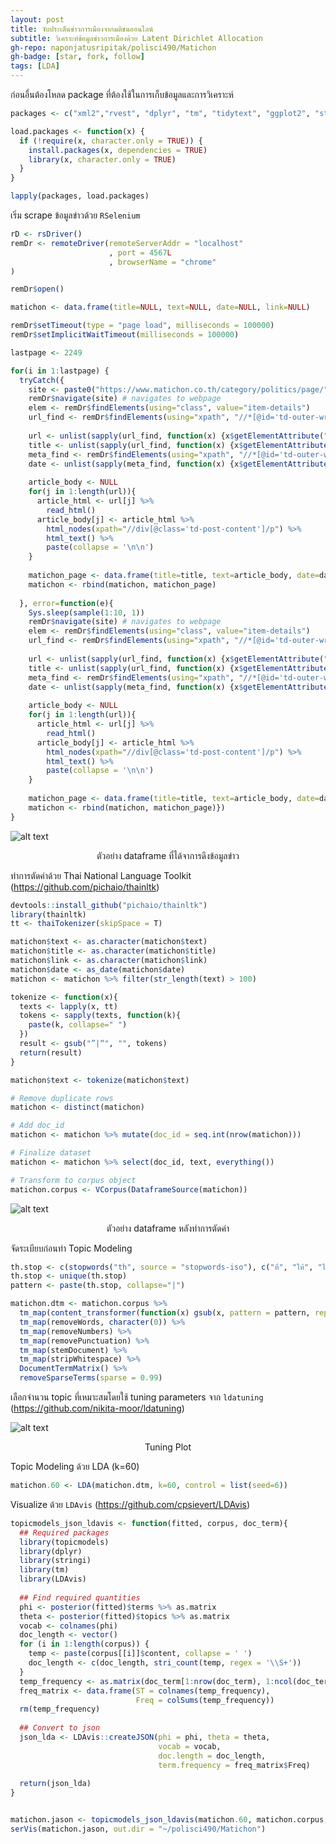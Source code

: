 ```yaml
---
layout: post
title: จับประเด็นข่าวการเมืองจากมติชนออนไลน์
subtitle: วิเคราะห์ข้อมูลข่าวการเมืองด้วย Latent Dirichlet Allocation
gh-repo: naponjatusripitak/polisci490/Matichon
gh-badge: [star, fork, follow]
tags: [LDA]
---
```


ก่อนอื่นต้องโหลด package ที่ต้องใช้ในการเก็บข้อมูลและการวิเคราะห์
```R
packages <- c("xml2","rvest", "dplyr", "tm", "tidytext", "ggplot2", "stopwords", "SnowballC", "tidyverse", "lubridate", "stringr", "httr", "SnowballC", "wdman", "RSelenium", "tcltk", "XML", "topicmodels", "stringi", "LDAvis", "slam", "ldatuning", "kableExtra", "widyr", "igraph", "ggraph", "fmsb", "pander")

load.packages <- function(x) {
  if (!require(x, character.only = TRUE)) {
    install.packages(x, dependencies = TRUE)
    library(x, character.only = TRUE)
  }
}

lapply(packages, load.packages)
```
เริ่ม scrape ข้อมูลข่าวด้วย ```RSelenium```
```R
rD <- rsDriver()
remDr <- remoteDriver(remoteServerAddr = "localhost" 
                      , port = 4567L
                      , browserName = "chrome"
)

remDr$open()

matichon <- data.frame(title=NULL, text=NULL, date=NULL, link=NULL)

remDr$setTimeout(type = "page load", milliseconds = 100000)
remDr$setImplicitWaitTimeout(milliseconds = 100000)

lastpage <- 2249

for(i in 1:lastpage) {
  tryCatch({
    site <- paste0("https://www.matichon.co.th/category/politics/page/",i) # create URL for each page to scrape
    remDr$navigate(site) # navigates to webpage
    elem <- remDr$findElements(using="class", value="item-details")
    url_find <- remDr$findElements(using="xpath", "//*[@id='td-outer-wrap']/div[2]/div/div[4]/div[1]/div/div/div[2]/h3/a")
    
    url <- unlist(sapply(url_find, function(x) {x$getElementAttribute("href")}))
    title <- unlist(sapply(url_find, function(x) {x$getElementAttribute("title")}))
    meta_find <- remDr$findElements(using="xpath", "//*[@id='td-outer-wrap']/div[2]/div/div[4]/div[1]/div/div/div[2]/div[1]/span[2]/time")
    date <- unlist(sapply(meta_find, function(x) {x$getElementAttribute("datetime")}))
    
    article_body <- NULL
    for(j in 1:length(url)){
      article_html <- url[j] %>%
        read_html() 
      article_body[j] <- article_html %>%
        html_nodes(xpath="//div[@class='td-post-content']/p") %>%
        html_text() %>%
        paste(collapse = '\n\n')
    }
    
    matichon_page <- data.frame(title=title, text=article_body, date=date, link=url)
    matichon <- rbind(matichon, matichon_page)
    
  }, error=function(e){
    Sys.sleep(sample(1:10, 1))
    remDr$navigate(site) # navigates to webpage
    elem <- remDr$findElements(using="class", value="item-details")
    url_find <- remDr$findElements(using="xpath", "//*[@id='td-outer-wrap']/div[2]/div/div[4]/div[1]/div/div/div[2]/h3/a")
    
    url <- unlist(sapply(url_find, function(x) {x$getElementAttribute("href")}))
    title <- unlist(sapply(url_find, function(x) {x$getElementAttribute("title")}))
    meta_find <- remDr$findElements(using="xpath", "//*[@id='td-outer-wrap']/div[2]/div/div[4]/div[1]/div/div/div[2]/div[1]/span[2]/time")
    date <- unlist(sapply(meta_find, function(x) {x$getElementAttribute("datetime")}))
    
    article_body <- NULL
    for(j in 1:length(url)){
      article_html <- url[j] %>%
        read_html() 
      article_body[j] <- article_html %>%
        html_nodes(xpath="//div[@class='td-post-content']/p") %>%
        html_text() %>%
        paste(collapse = '\n\n')
    }
    
    matichon_page <- data.frame(title=title, text=article_body, date=date, link=url)
    matichon <- rbind(matichon, matichon_page)})
}
```

![alt text](https://naponjatusripitak.github.io/polisci490/Matichon/datastructure.png)
<p align="center">ตัวอย่าง dataframe ที่ได้จาการดึงข้อมูลข่าว</p>

ทำการตัดคำด้วย Thai National Language Toolkit (https://github.com/pichaio/thainltk)
```R
devtools::install_github("pichaio/thainltk")
library(thainltk)
tt <- thaiTokenizer(skipSpace = T)

matichon$text <- as.character(matichon$text)
matichon$title <- as.character(matichon$title)
matichon$link <- as.character(matichon$link)
matichon$date <- as_date(matichon$date)
matichon <- matichon %>% filter(str_length(text) > 100)

tokenize <- function(x){
  texts <- lapply(x, tt)
  tokens <- sapply(texts, function(k){
    paste(k, collapse=" ")
  })
  result <- gsub("”|“", "", tokens)
  return(result)
}

matichon$text <- tokenize(matichon$text)

# Remove duplicate rows
matichon <- distinct(matichon)

# Add doc_id
matichon <- matichon %>% mutate(doc_id = seq.int(nrow(matichon)))

# Finalize dataset
matichon <- matichon %>% select(doc_id, text, everything())

# Transform to corpus object
matichon.corpus <- VCorpus(DataframeSource(matichon))
```
![alt text](https://naponjatusripitak.github.io/polisci490/Matichon/datastructure2.png)
<p align="center">ตัวอย่าง dataframe หลังทำการตัดคำ</p>

จัดระเบียบก่อนทำ Topic Modeling

```R
th.stop <- c(stopwords("th", source = "stopwords-iso"), c("ที่", "ให้", "ได้", "นี้", "ใช้", "ไม่", "แต่", "รู้", "ฝ่าย", "อยู่", "ผู้", "ไว้","อัน", "ใส่", "ตัว") )
th.stop <- unique(th.stop)
pattern <- paste(th.stop, collapse="|")

matichon.dtm <- matichon.corpus %>% 
  tm_map(content_transformer(function(x) gsub(x, pattern = pattern, replacement = ""))) %>%
  tm_map(removeWords, character(0)) %>%
  tm_map(removeNumbers) %>%
  tm_map(removePunctuation) %>%
  tm_map(stemDocument) %>%
  tm_map(stripWhitespace) %>%
  DocumentTermMatrix() %>%
  removeSparseTerms(sparse = 0.99)
```
เลือกจำนวน topic ที่เหมาะสมโดยใช้ tuning parameters จาก ```ldatuning``` (https://github.com/nikita-moor/ldatuning)

![alt text](https://naponjatusripitak.github.io/polisci490/Matichon/matichontuning.png)
<p align="center">Tuning Plot</p>

Topic Modeling ด้วย LDA (k=60)
```R
matichon.60 <- LDA(matichon.dtm, k=60, control = list(seed=6))
```

Visualize ด้วย ```LDAvis``` (https://github.com/cpsievert/LDAvis)
```R
topicmodels_json_ldavis <- function(fitted, corpus, doc_term){
  ## Required packages
  library(topicmodels)
  library(dplyr)
  library(stringi)
  library(tm)
  library(LDAvis)
  
  ## Find required quantities
  phi <- posterior(fitted)$terms %>% as.matrix
  theta <- posterior(fitted)$topics %>% as.matrix
  vocab <- colnames(phi)
  doc_length <- vector()
  for (i in 1:length(corpus)) {
    temp <- paste(corpus[[i]]$content, collapse = ' ')
    doc_length <- c(doc_length, stri_count(temp, regex = '\\S+'))
  }
  temp_frequency <- as.matrix(doc_term[1:nrow(doc_term), 1:ncol(doc_term)])
  freq_matrix <- data.frame(ST = colnames(temp_frequency),
                            Freq = colSums(temp_frequency))
  rm(temp_frequency)
  
  ## Convert to json
  json_lda <- LDAvis::createJSON(phi = phi, theta = theta,
                                 vocab = vocab,
                                 doc.length = doc_length,
                                 term.frequency = freq_matrix$Freq)
  
  return(json_lda)
}


matichon.jason <- topicmodels_json_ldavis(matichon.60, matichon.corpus, matichon.dtm)
serVis(matichon.jason, out.dir = "~/polisci490/Matichon")
```
<script src="https://naponjatusripitak.github.io/_includes/d3.v3.js"></script>
<script src="https://naponjatusripitak.github.io/_includes/ldavis.js"></script>
<script>
      var vis = new LDAvis("#lda", "lda.json");
    </script>



